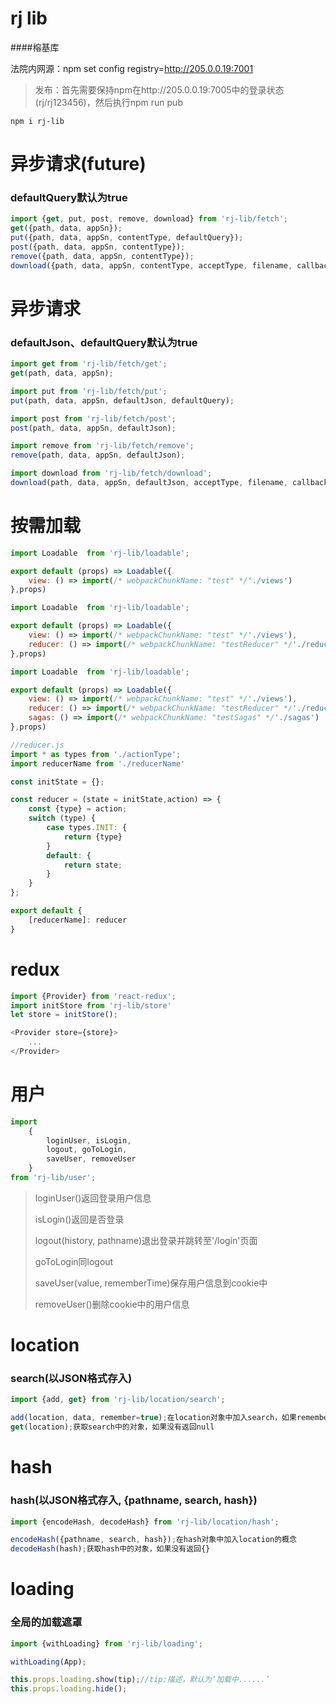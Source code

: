 # rj lib
####榕基库

法院内网源：npm set config registry=http://205.0.0.19:7001
> 发布：首先需要保持npm在http://205.0.0.19:7005中的登录状态(rj/rj123456)，然后执行npm run pub

`npm i rj-lib`

# 异步请求(future)
### defaultQuery默认为true
```javascript
import {get, put, post, remove, download} from 'rj-lib/fetch';
get({path, data, appSn});
put({path, data, appSn, contentType, defaultQuery});
post({path, data, appSn, contentType});
remove({path, data, appSn, contentType});
download({path, data, appSn, contentType, acceptType, filename, callback});
```

# 异步请求
### defaultJson、defaultQuery默认为true
```javascript
import get from 'rj-lib/fetch/get';
get(path, data, appSn);

import put from 'rj-lib/fetch/put';
put(path, data, appSn, defaultJson, defaultQuery);

import post from 'rj-lib/fetch/post';
post(path, data, appSn, defaultJson);

import remove from 'rj-lib/fetch/remove';
remove(path, data, appSn, defaultJson);

import download from 'rj-lib/fetch/download';
download(path, data, appSn, defaultJson, acceptType, filename, callback);
```

# 按需加载
```javascript
import Loadable  from 'rj-lib/loadable';

export default (props) => Loadable({
    view: () => import(/* webpackChunkName: "test" */'./views')
},props)
```
```javascript
import Loadable  from 'rj-lib/loadable';

export default (props) => Loadable({
    view: () => import(/* webpackChunkName: "test" */'./views'),
    reducer: () => import(/* webpackChunkName: "testReducer" */'./reducer')
},props)
```
```javascript
import Loadable  from 'rj-lib/loadable';

export default (props) => Loadable({
    view: () => import(/* webpackChunkName: "test" */'./views'),
    reducer: () => import(/* webpackChunkName: "testReducer" */'./reducer'),
    sagas: () => import(/* webpackChunkName: "testSagas" */'./sagas')
},props)
```
```javascript
//reducer.js
import * as types from './actionType';
import reducerName from './reducerName'

const initState = {};

const reducer = (state = initState,action) => {
    const {type} = action;
    switch (type) {
        case types.INIT: {
            return {type}
        }
        default: {
            return state;
        }
    }
};

export default {
    [reducerName]: reducer
}
```

# redux
```javascript
import {Provider} from 'react-redux';
import initStore from 'rj-lib/store'
let store = initStore();

<Provider store={store}>
    ...
</Provider>
```

# 用户
```javascript
import 
	{
		loginUser, isLogin,
		logout, goToLogin,
		saveUser, removeUser
	}
from 'rj-lib/user';
```
> loginUser()返回登录用户信息
>
> isLogin()返回是否登录
>
> logout(history, pathname)退出登录并跳转至'/login'页面
>
> goToLogin同logout
>
> saveUser(value, rememberTime)保存用户信息到cookie中
>
> removeUser()删除cookie中的用户信息

# location
### search(以JSON格式存入)
```javascript
import {add, get} from 'rj-lib/location/search';

add(location, data, remember=true);在location对象中加入search，如果remember为false，则search是一个全新的对象，为true时，则在原基础上添加
get(location);获取search中的对象，如果没有返回null

```

# hash
### hash(以JSON格式存入, {pathname, search, hash})
```javascript
import {encodeHash, decodeHash} from 'rj-lib/location/hash';

encodeHash({pathname, search, hash});在hash对象中加入location的概念
decodeHash(hash);获取hash中的对象，如果没有返回{}

```

# loading
### 全局的加载遮罩
```javascript
import {withLoading} from 'rj-lib/loading';

withLoading(App);

this.props.loading.show(tip);//tip:描述，默认为‘加载中......’
this.props.loading.hide();

```

